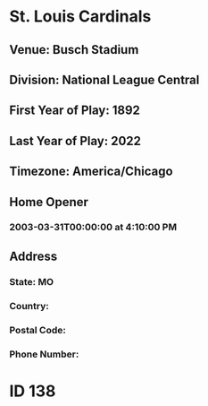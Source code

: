 # St. Louis Cardinals
## Venue: Busch Stadium
## Division: National League Central
## First Year of Play: 1892
## Last Year of Play: 2022
## Timezone: America/Chicago
## Home Opener
### 2003-03-31T00:00:00 at 4:10:00 PM
## Address
### 
### State: MO
### Country: 
### Postal Code: 
### Phone Number: 
# ID 138